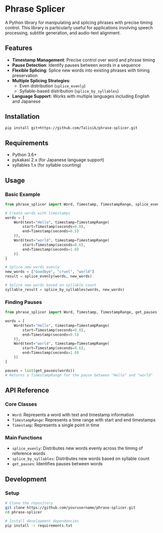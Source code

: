# Phrase Splicer

A Python library for manipulating and splicing phrases with precise timing control. This library is particularly useful for applications involving speech processing, subtitle generation, and audio-text alignment.

## Features

- **Timestamp Management**: Precise control over word and phrase timing
- **Pause Detection**: Identify pauses between words in a sequence
- **Flexible Splicing**: Splice new words into existing phrases with timing preservation
- **Multiple Splicing Strategies**:
  - Even distribution (`splice_evenly`)
  - Syllable-based distribution (`splice_by_syllables`)
- **Language Support**: Works with multiple languages including English and Japanese

## Installation

```bash
pip install git+https://github.com/Talisik/phrase-splicer.git
```

## Requirements

- Python 3.6+
- pykakasi 2.x (for Japanese language support)
- syllables 1.x (for syllable counting)

## Usage

### Basic Example

```python
from phrase_splicer import Word, Timestamp, TimestampRange, splice_evenly, splice_by_syllables

# Create words with timestamps
words = [
    Word(text="Hello", timestamp=TimestampRange(
        start=Timestamp(seconds=0.0),
        end=Timestamp(seconds=0.5)
    )),
    Word(text="world", timestamp=TimestampRange(
        start=Timestamp(seconds=0.6),
        end=Timestamp(seconds=1.0)
    ))
]

# Splice new words evenly
new_words = ["Goodbye", "cruel", "world"]
result = splice_evenly(words, new_words)

# Splice new words based on syllable count
syllable_result = splice_by_syllables(words, new_words)
```

### Finding Pauses

```python
from phrase_splicer import Word, Timestamp, TimestampRange, get_pauses

words = [
    Word(text="Hello", timestamp=TimestampRange(
        start=Timestamp(seconds=0.0),
        end=Timestamp(seconds=0.5)
    )),
    Word(text="world", timestamp=TimestampRange(
        start=Timestamp(seconds=0.6),
        end=Timestamp(seconds=1.0)
    ))
]

pauses = list(get_pauses(words))
# Returns a TimestampRange for the pause between "Hello" and "world"
```

## API Reference

### Core Classes

- `Word`: Represents a word with text and timestamp information
- `TimestampRange`: Represents a time range with start and end timestamps
- `Timestamp`: Represents a single point in time

### Main Functions

- `splice_evenly`: Distributes new words evenly across the timing of reference words
- `splice_by_syllables`: Distributes new words based on syllable count
- `get_pauses`: Identifies pauses between words

## Development

### Setup

```bash
# Clone the repository
git clone https://github.com/yourusername/phrase-splicer.git
cd phrase-splicer

# Install development dependencies
pip install -r requirements.txt
```
